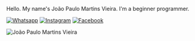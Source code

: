 Hello. My name's João Paulo Martins Vieira. I'm a beginner programmer.

[![Whatsapp](https://img.shields.io/badge/WhatsApp-25D366?style=for-the-badge&logo=whatsapp&logoColor=white)](https://wa.me/5519971006604)
[![Instagram](https://img.shields.io/badge/Instagram-E4405F?style=for-the-badge&logo=instagram&logoColor=white)](https://www.instagram.com/joao.pmv?igsh=Ym10bDdxM3F3aGVo)
[![Facebook](https://img.shields.io/badge/Facebook-1877F2?style=for-the-badge&logo=facebook&logoColor=white)](https://www.facebook.com/joaonietzsche/)

![João Paulo Martins Vieira](https://github-readme-stats.vercel.app/api/top-langs/?username=JoaoPMV&layout=compact)
